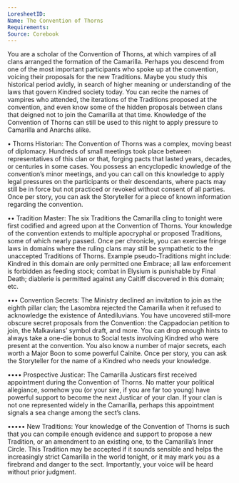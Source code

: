 ```yaml
---
LoresheetID: 
Name: The Convention of Thorns
Requirements:
Source: Corebook
---
```


You are a scholar of the Convention of Thorns, at which vampires of all clans arranged the formation of the Camarilla. Perhaps you descend from one of the most important participants who spoke up at the convention, voicing their proposals for the new Traditions. Maybe you study this historical period avidly, in search of higher meaning or understanding of the laws that govern Kindred society today. You can recite the names of vampires who attended, the iterations of the Traditions proposed at the convention, and even know some of the hidden proposals between clans that deigned not to join the Camarilla at that time. Knowledge of the Convention of Thorns can still be used to this night to apply pressure to Camarilla and Anarchs alike. 

• Thorns Historian: The Convention of Thorns was a complex, moving beast of diplomacy. Hundreds of small meetings took place between representatives of this clan or that, forging pacts that lasted years, decades, or centuries in some cases. You possess an encyclopedic knowledge of the convention’s minor meetings, and you can call on this knowledge to apply legal pressures on the participants or their descendants, where pacts may still be in force but not practiced or revoked without consent of all parties. Once per story, you can ask the Storyteller for a piece of known information regarding the convention. 

•• Tradition Master: The six Traditions the Camarilla cling to tonight were first codified and agreed upon at the Convention of Thorns. Your knowledge of the convention extends to multiple apocryphal or proposed Traditions, some of which nearly passed. Once per chronicle, you can exercise fringe laws in domains where the ruling clans may still be sympathetic to the unaccepted Traditions of Thorns. Example pseudo-Traditions might include: Kindred in this domain are only permitted one Embrace; all law enforcement is forbidden as feeding stock; combat in Elysium is punishable by Final Death; diablerie is permitted against any Caitiff discovered in this domain; etc. 

••• Convention Secrets: The Ministry declined an invitation to join as the eighth pillar clan; the Lasombra rejected the Camarilla when it refused to acknowledge the existence of Antediluvians. You have uncovered still-more obscure secret proposals from the Convention: the Cappadocian petition to join, the Malkavians’ symbol draft, and more. You can drop enough hints to always take a one-die bonus to Social tests involving Kindred who were present at the convention. You also know a number of major secrets, each worth a Major Boon to some powerful Cainite. Once per story, you can ask the Storyteller for the name of a Kindred who needs your knowledge. 

•••• Prospective Justicar: The Camarilla Justicars first received appointment during the Convention of Thorns. No matter your political allegiance, somehow you (or your sire, if you are far too young) have powerful support to become the next Justicar of your clan. If your clan is not one represented widely in the Camarilla, perhaps this appointment signals a sea change among the sect’s clans. 

••••• New Traditions: Your knowledge of the Convention of Thorns is such that you can compile enough evidence and support to propose a new Tradition, or an amendment to an existing one, to the Camarilla’s Inner Circle. This Tradition may be accepted if it sounds sensible and helps the increasingly strict Camarilla in the world tonight, or it may mark you as a firebrand and danger to the sect. Importantly, your voice will be heard without prior judgment.